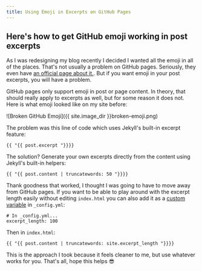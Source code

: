 ```yaml
---
title: Using Emoji in Excerpts on GitHub Pages
---
```


## Here's how to get GitHub emoji working in post excerpts

As I was redesigning my blog recently I decided I wanted all the emoji in all of the places. That's not usually a problem on GitHub pages. Seriously, they even have [an official page about it.][gh]. But if you want emoji in your post excerpts, you will have a problem.

[gh]: https://help.github.com/articles/emoji-on-github-pages

GitHub pages only support emoji in post or page content. In theory, that should really apply to excerpts as well, but for some reason it does not. Here is what emoji looked like on my site before:

<div></div>
<div></div>

![Broken GitHub Emoji]({{ site.image_dir }}broken-emoji.png)

The problem was this line of code which uses Jekyll's built-in excerpt feature:

```
{{ "{{ post.excerpt "}}}}
```

The solution? Generate your own excerpts directly from the content using Jekyll's built-in helpers:

```
{{ "{{ post.content | truncatewords: 50 "}}}}
```

Thank goodness that worked, I thought I was going to have to move away from GitHub pages. If you want to be able to play around with the excerpt length easily without editing `index.html` you can also add it as a [custom variable][cv] in `_config.yml`:

[cv]: http://jekyllrb.com/docs/variables/

```
# In _config.yml...
excerpt_length: 100
```

Then in `index.html`:

```
{{ "{{ post.content | truncatewords: site.excerpt_length "}}}}
```

This is the approach I took because it feels cleaner to me, but use whatever works for you. That's all, hope this helps :sunglasses:
